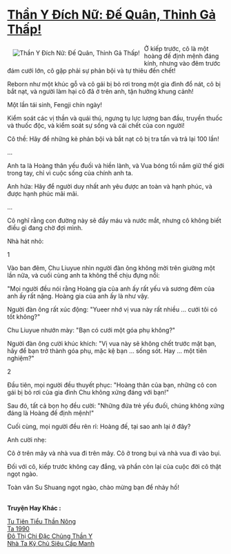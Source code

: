 <a href="https://truyentiki.com/than-y-dich-nu-de-quan-thinh-ga-thap.31564/" title="Thần Y Đích Nữ: Đế Quân, Thỉnh Gả Thấp!"><h1>Thần Y Đích Nữ: Đế Quân, Thỉnh Gả Thấp!</h1></a><div style="display:table"><img align="right" style="float: left; padding: 10px;" src="https://truyentiki.com/a/img/str/src/31564.jpg" alt="Thần Y Đích Nữ: Đế Quân, Thỉnh Gả Thấp!">Ở kiếp trước, cô là một hoàng đế định mệnh đáng kính, nhưng vào đêm trước đám cưới lớn, cô gặp phải sự phản bội và tự thiêu đến chết! <p></p> Reborn như một khúc gỗ và cô gái bị bỏ rơi trong một gia đình đổ nát, cô bị bắt nạt, và người làm hại cô đã ở trên anh, tận hưởng khung cảnh! <p></p> Một lần tái sinh, Fengji chín ngày! <p></p> Kiểm soát các vị thần và quái thú, ngưng tụ lực lượng ban đầu, truyền thuốc và thuốc độc, và kiểm soát sự sống và cái chết của con người! <p></p> Cô thề: Hãy để những kẻ phản bội và bắt nạt cô bị tra tấn và trả lại 100 lần! <p></p> ... <p></p> Anh ta là Hoàng thân yếu đuối và hiền lành, và Vua bóng tối nắm giữ thế giới trong tay, chỉ vì cuộc sống của chính anh ta. <p></p> Anh hứa: Hãy để người duy nhất anh yêu được an toàn và hạnh phúc, và được hạnh phúc mãi mãi. <p></p> ... <p></p> Cô nghĩ rằng con đường này sẽ đầy máu và nước mắt, nhưng cô không biết điều gì đang chờ đợi mình. <p></p> Nhà hát nhỏ: <p></p> 1 <p></p> Vào ban đêm, Chu Liuyue nhìn người đàn ông không mời trên giường một lần nữa, và cuối cùng anh ta không thể chịu đựng nổi: <p></p> "Mọi người đều nói rằng Hoàng gia của anh ấy rất yếu và sương đêm của anh ấy rất nặng. Hoàng gia của anh ấy là như vậy. <p></p> Người đàn ông rất xúc động: "Yueer nhớ vị vua này rất nhiều ... cưới tôi có tốt không?" <p></p> Chu Liuyue nhướn mày: "Bạn có cưới một góa phụ không?" <p></p> Người đàn ông cười khúc khích: "Vị vua này sẽ không chết trước mặt bạn, hãy để bạn trở thành góa phụ, mặc kệ bạn ... sống sót. Hay ... một tiên nghiệm?" <p></p> 2 <p></p> Đầu tiên, mọi người đều thuyết phục: "Hoàng thân của bạn, những cô con gái bị bỏ rơi của gia đình Chu không xứng đáng với bạn!" <p></p> Sau đó, tất cả bọn họ đều cười: "Những đứa trẻ yếu đuối, chúng không xứng đáng là Hoàng đế định mệnh!" <p></p> Cuối cùng, mọi người đều rên rỉ: Hoàng đế, tại sao anh lại ở đây? <p></p> Anh cười nhẹ: <p></p> Cô ở trên mây và nhà vua đi trên mây. Cô ở trong bụi và nhà vua đi vào bụi. <p></p> Đối với cô, kiếp trước không cay đắng, và phần còn lại của cuộc đời cô thật ngọt ngào. <p></p> Toàn văn Su Shuang ngọt ngào, chào mừng bạn để nhảy hố!</div><p><br><b>Truyện Hay Khác :</b></p><a href="https://truyentiki.com/tu-tien-tieu-than-nong.31563/" alt="Tu Tiên Tiểu Thần Nông">Tu Tiên Tiểu Thần Nông</a><br/><a href="https://github.com/nownovels/top500/tree/master/truyenhay/33642/" alt="Ta 1990">Ta 1990</a><br/><a href="https://github.com/nownovels/truyenhay/tree/master/truyenhay/30823/README.md" alt="Đô Thị Chi Đặc Chủng Thần Y">Đô Thị Chi Đặc Chủng Thần Y</a><br/><a href="https://github.com/nownovels/topcv/tree/master/truyenhay/31827/README.md" alt="Nhà Ta Ký Chủ Siêu Cấp Manh">Nhà Ta Ký Chủ Siêu Cấp Manh</a><br/>